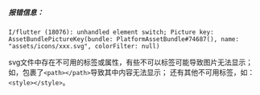 ##### 报错信息：
```
I/flutter (18076): unhandled element switch; Picture key: AssetBundlePictureKey(bundle: PlatformAssetBundle#74687(), name: "assets/icons/xxx.svg", colorFilter: null)
```

svg文件中存在不可用的标签或属性，有些不可以标签可能导致图片无法显示；
如<switch></switch>，包裹了`<path></path>`导致其中内容无法显示；
还有其他不可用标签，如：`<style></style>`。